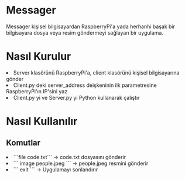 # Messager
Messager kişisel bilgisayardan RaspberryPi'a yada herhanhi başak bir bilgisayara dosya veya resim göndermeyi sağlayan bir uygulama.

# Nasıl Kurulur
<li> Server klasörünü RaspberryPi'a, client klasörünü kişisel bilgisayarına gönder </li>
<li> Client.py deki server_address deişkeninin ilk parametresine RaspberryPi'ın IP'sini yaz </li>
<li> Client.py yi ve Server.py yi Python kullanarak çalıştır </li>

# Nasıl Kullanılır
## Komutlar
<li> ```file code.txt``` -> code.txt dosyasını gönderir </li>
<li> ``` image people.jpeg ``` -> people.jpeg resmini gönderir </li>
<li> ``` exit ``` -> Uygulamayı sonlandırır </li>

